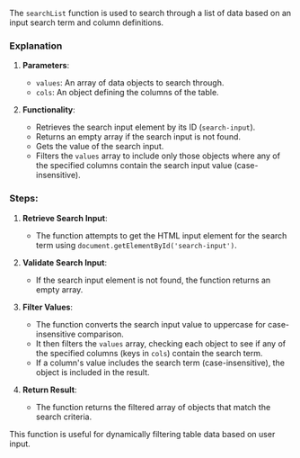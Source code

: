 The `searchList` function is used to search through a list of data based on an input search term and column definitions.

### Explanation

1. **Parameters**:
    - `values`: An array of data objects to search through.
    - `cols`: An object defining the columns of the table.

2. **Functionality**:
    - Retrieves the search input element by its ID (`search-input`).
    - Returns an empty array if the search input is not found.
    - Gets the value of the search input.
    - Filters the `values` array to include only those objects where any of the specified columns contain the search input value (case-insensitive).

### Steps:

1. **Retrieve Search Input**:
    - The function attempts to get the HTML input element for the search term using `document.getElementById('search-input')`.

2. **Validate Search Input**:
    - If the search input element is not found, the function returns an empty array.

3. **Filter Values**:
    - The function converts the search input value to uppercase for case-insensitive comparison.
    - It then filters the `values` array, checking each object to see if any of the specified columns (keys in `cols`) contain the search term.
    - If a column's value includes the search term (case-insensitive), the object is included in the result.

4. **Return Result**:
    - The function returns the filtered array of objects that match the search criteria.

This function is useful for dynamically filtering table data based on user input.